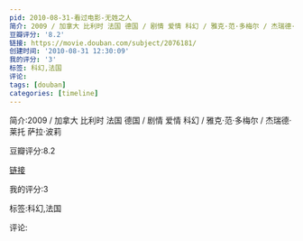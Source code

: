 ```yaml
---
pid: 2010-08-31-看过电影-无姓之人
简介: 2009 / 加拿大 比利时 法国 德国 / 剧情 爱情 科幻 / 雅克·范·多梅尔 / 杰瑞德·莱托 萨拉·波莉
豆瓣评分: '8.2'
链接: https://movie.douban.com/subject/2076181/
创建时间: '2010-08-31 12:30:09'
我的评分: '3'
标签: 科幻,法国
评论:
tags: [douban]
categories: [timeline]
---
```

简介:2009 / 加拿大 比利时 法国 德国 / 剧情 爱情 科幻 / 雅克·范·多梅尔 / 杰瑞德·莱托 萨拉·波莉

豆瓣评分:8.2

[链接](https://movie.douban.com/subject/2076181/)

我的评分:3

标签:科幻,法国

评论:

